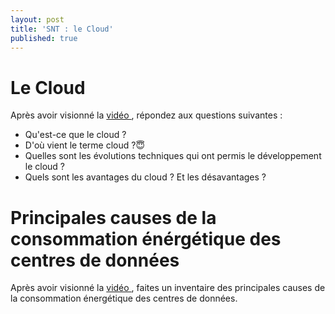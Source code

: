 ```yaml
---
layout: post
title: 'SNT : le Cloud'
published: true
---
```





# Le Cloud

Après avoir visionné la <a href="https://www.youtube.com/watch?v=5YawCCUxa_E&feature=youtu.be">vidéo </a>, répondez aux questions suivantes : 

- Qu'est-ce que le cloud ? 
- D'où vient le terme cloud ?:innocent: 
- Quelles sont les évolutions techniques qui ont permis le développement le cloud ? 
- Quels sont les avantages du cloud ? Et les désavantages ? 



# Principales causes de la consommation énérgétique des centres de données

Après avoir visionné la <a href="https://www.youtube.com/watch?v=iiHxCX76bYU&feature=youtu.be">vidéo </a>, faites un inventaire des principales causes de la consommation énergétique des centres de données.


